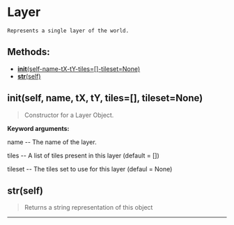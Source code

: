 # Layer 
 ```
 Represents a single layer of the world. 
```
## Methods: 
* [__init__(self-name-tX-tY-tiles=[]-tileset=None)](#__init__self-name-tX-tY-tiles=[]-tileset=None) 
* [__str__(self)](#__str__self) 
## __init__(self, name, tX, tY, tiles=[], tileset=None) 

  

 > Constructor for a Layer Object.

 

 **Keyword arguments:**

 name -- The name of the layer.

 

 tiles -- A list of tiles present in this layer (default = [])

 tileset -- The tiles set to use for this layer (defaul = None) 

## __str__(self) 

  

 > Returns a string representation of this object 

--- 